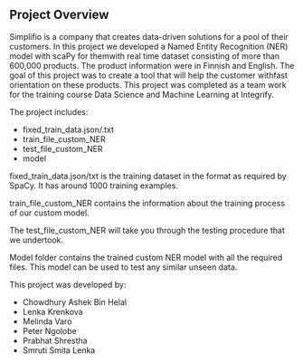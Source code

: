 ## Project Overview

Simplifio is a company that creates data-driven solutions for a pool of their customers. In this project we developed a Named Entity Recognition (NER) model with scaPy for themwith real time dataset consisting of more than 600,000 products. The product information were in Finnish and English. The goal of this project was to create a tool that will help the customer withfast orientation on these products. This project was completed as a team work for the training course Data Science and Machine Learning at Integrify.

The project includes:

* fixed_train_data.json/.txt
* train_file_custom_NER
* test_file_custom_NER
* model

fixed_train_data.json/txt is the training dataset in the format as required by SpaCy. It has around 1000 training examples.

train_file_custom_NER contains the information about the training process of our custom model.

The test_file_custom_NER will take you through the testing procedure that we undertook.

Model folder contains the trained custom NER model with all the required files. This model can be used to test any similar unseen data.


This project was developed by:

* Chowdhury Ashek Bin Helal
* Lenka Krenkova
* Melinda Varo
* Peter Ngolobe
* Prabhat Shrestha 
* Smruti Smita Lenka
